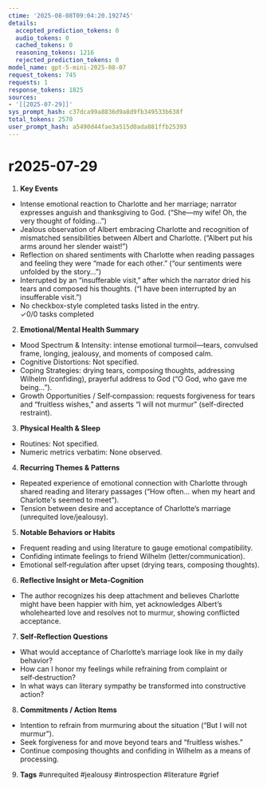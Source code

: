 ```yaml
---
ctime: '2025-08-08T09:04:20.192745'
details:
  accepted_prediction_tokens: 0
  audio_tokens: 0
  cached_tokens: 0
  reasoning_tokens: 1216
  rejected_prediction_tokens: 0
model_name: gpt-5-mini-2025-08-07
request_tokens: 745
requests: 1
response_tokens: 1825
sources:
- '[[2025-07-29]]'
sys_prompt_hash: c37dca99a8836d9a8d9fb349533b638f
total_tokens: 2570
user_prompt_hash: a5490d44fae3a515d0ada881ffb25393
---
```

# r2025-07-29

1. **Key Events**
- Intense emotional reaction to Charlotte and her marriage; narrator expresses anguish and thanksgiving to God. (“She—my wife! Oh, the very thought of folding…”)  
- Jealous observation of Albert embracing Charlotte and recognition of mismatched sensibilities between Albert and Charlotte. (“Albert put his arms around her slender waist!”)  
- Reflection on shared sentiments with Charlotte when reading passages and feeling they were “made for each other.” (“our sentiments were unfolded by the story…”)  
- Interrupted by an “insufferable visit,” after which the narrator dried his tears and composed his thoughts. (“I have been interrupted by an insufferable visit.”)  
- No checkbox-style completed tasks listed in the entry.  
✓0/0 tasks completed

2. **Emotional/Mental Health Summary**
- Mood Spectrum & Intensity: intense emotional turmoil—tears, convulsed frame, longing, jealousy, and moments of composed calm.  
- Cognitive Distortions: Not specified.  
- Coping Strategies: drying tears, composing thoughts, addressing Wilhelm (confiding), prayerful address to God (“O God, who gave me being…”).  
- Growth Opportunities / Self‑compassion: requests forgiveness for tears and “fruitless wishes,” and asserts “I will not murmur” (self-directed restraint).

3. **Physical Health & Sleep**
- Routines: Not specified.  
- Numeric metrics verbatim: None observed.

4. **Recurring Themes & Patterns**
- Repeated experience of emotional connection with Charlotte through shared reading and literary passages (“How often… when my heart and Charlotte's seemed to meet”).  
- Tension between desire and acceptance of Charlotte’s marriage (unrequited love/jealousy).

5. **Notable Behaviors or Habits**
- Frequent reading and using literature to gauge emotional compatibility.  
- Confiding intimate feelings to friend Wilhelm (letter/communication).  
- Emotional self‑regulation after upset (drying tears, composing thoughts).

6. **Reflective Insight or Meta‑Cognition**
- The author recognizes his deep attachment and believes Charlotte might have been happier with him, yet acknowledges Albert’s wholehearted love and resolves not to murmur, showing conflicted acceptance.

7. **Self‑Reflection Questions**
- What would acceptance of Charlotte’s marriage look like in my daily behavior?  
- How can I honor my feelings while refraining from complaint or self‑destruction?  
- In what ways can literary sympathy be transformed into constructive action?

8. **Commitments / Action Items**
- Intention to refrain from murmuring about the situation (“But I will not murmur”).  
- Seek forgiveness for and move beyond tears and “fruitless wishes.”  
- Continue composing thoughts and confiding in Wilhelm as a means of processing.

9. **Tags**
#unrequited #jealousy #introspection #literature #grief